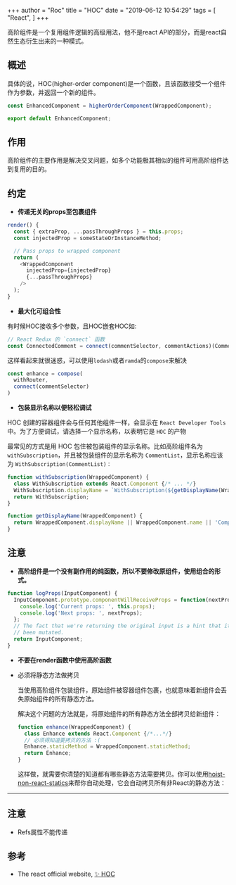 +++
author = "Roc"
title = "HOC"
date = "2019-06-12 10:54:29"
tags = [
    "React",
]
+++

高阶组件是一个复用组件逻辑的高级用法，他不是react API的部分，而是react自然生态衍生出来的一种模式。

## 概述

具体的说，HOC(higher-order component)是一个函数，且该函数接受一个组件作为参数，并返回一个新的组件。

```js
const EnhancedComponent = higherOrderComponent(WrappedComponent);

export default EnhancedComponent;
```

## 作用

高阶组件的主要作用是解决交叉问题，如多个功能极其相似的组件可用高阶组件达到复用的目的。

## 约定

- **传递无关的props至包裹组件**

```js
render() {
  const { extraProp, ...passThroughProps } = this.props;
  const injectedProp = someStateOrInstanceMethod;

  // Pass props to wrapped component
  return (
    <WrappedComponent
      injectedProp={injectedProp}
      {...passThroughProps}
    />
  );
}
```

- **最大化可组合性**

有时候HOC接收多个参数，且HOC嵌套HOC如:

```js
// React Redux 的 `connect` 函数
const ConnectedComment = connect(commentSelector, commentActions)(CommentList);
```

这样看起来就很迷惑，可以使用`lodash`或者`ramda`的`compose`来解决

```js
const enhance = compose(
  withRouter,
  connect(commentSelector)
)
```

- **包装显示名称以便轻松调试**

HOC 创建的容器组件会与任何其他组件一样，会显示在 `React Developer Tools` 中。为了方便调试，请选择一个显示名称，以表明它是 `HOC` 的产物

最常见的方式是用 HOC 包住被包装组件的显示名称。比如高阶组件名为 `withSubscription`，并且被包装组件的显示名称为 `CommentList`，显示名称应该为 `WithSubscription(CommentList)：`

```js
function withSubscription(WrappedComponent) {
  class WithSubscription extends React.Component {/* ... */}
  WithSubscription.displayName = `WithSubscription(${getDisplayName(WrappedComponent)})`;
  return WithSubscription;
}

function getDisplayName(WrappedComponent) {
  return WrappedComponent.displayName || WrappedComponent.name || 'Component';
}
```

## 注意

- **高阶组件是一个没有副作用的纯函数，所以不要修改原组件，使用组合的形式。**

```js
function logProps(InputComponent) {
  InputComponent.prototype.componentWillReceiveProps = function(nextProps) {
    console.log('Current props: ', this.props);
    console.log('Next props: ', nextProps);
  };
  // The fact that we're returning the original input is a hint that it has
  // been mutated.
  return InputComponent;
}
```

- **不要在render函数中使用高阶函数**

- 必须将静态方法做拷贝

  当使用高阶组件包装组件，原始组件被容器组件包裹，也就意味着新组件会丢失原始组件的所有静态方法。

  解决这个问题的方法就是，将原始组件的所有静态方法全部拷贝给新组件：

  ```js
  function enhance(WrappedComponent) {
    class Enhance extends React.Component {/*...*/}
    // 必须得知道要拷贝的方法 :(
    Enhance.staticMethod = WrappedComponent.staticMethod;
    return Enhance;
  }
  ```

  这样做，就需要你清楚的知道都有哪些静态方法需要拷贝。你可以使用[hoist-non-react-statics](https://github.com/mridgway/hoist-non-react-statics)来帮你自动处理，它会自动拷贝所有非React的静态方法：

-------

## 注意

- Refs属性不能传递

## 参考

- The react official website, [✨ HOC](https://reactjs.org/docs/higher-order-components.html)
